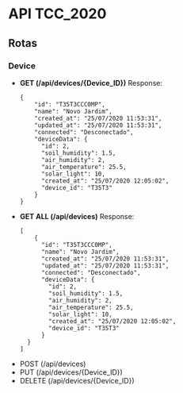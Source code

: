 # API TCC_2020

## Rotas

### Device

- **GET (/api/devices/{Device_ID})**
	Response:
	```
	{
        "id": "T35T3CCC0MP",
        "name": "Novo Jardim",
        "created_at": "25/07/2020 11:53:31",
        "updated_at": "25/07/2020 11:53:31",
        "connected": "Desconectado",
        "deviceData": {
          "id": 2,
          "soil_humidity": 1.5,
          "air_humidity": 2,
          "air_temperature": 25.5,
          "solar_light": 10,
          "created_at": "25/07/2020 12:05:02",
          "device_id": "T35T3"
        }
	}
	```
- **GET ALL (/api/devices)**
  Response:
  ```
  [
      {
        "id": "T35T3CCC0MP",
        "name": "Novo Jardim",
        "created_at": "25/07/2020 11:53:31",
        "updated_at": "25/07/2020 11:53:31",
        "connected": "Desconectado",
        "deviceData": {
          "id": 2,
          "soil_humidity": 1.5,
          "air_humidity": 2,
          "air_temperature": 25.5,
          "solar_light": 10,
          "created_at": "25/07/2020 12:05:02",
          "device_id": "T35T3"
        }
	}
  ]
  ```
- POST (/api/devices)
- PUT (/api/devices/{Device_ID})
- DELETE (/api/devices/{Device_ID})